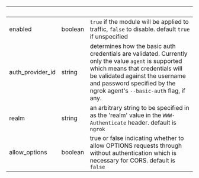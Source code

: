 <!-- Code generated for API Clients. DO NOT EDIT. -->

| &nbsp; | &nbsp; | &nbsp; |
|---|---|---|
| enabled | boolean | `true` if the module will be applied to traffic, `false` to disable. default `true` if unspecified |
| auth_provider_id | string | determines how the basic auth credentials are validated. Currently only the value `agent` is supported which means that credentials will be validated against the username and password specified by the ngrok agent's `--basic-auth` flag, if any. |
| realm | string | an arbitrary string to be specified in as the 'realm' value in the `WWW-Authenticate` header. default is `ngrok` |
| allow_options | boolean | true or false indicating whether to allow OPTIONS requests through without authentication which is necessary for CORS. default is `false` |